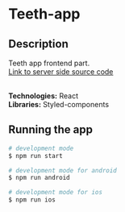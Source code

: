 # Teeth-app

## Description

Teeth app frontend part. </br>
[Link to server side source code](https://github.com/quinsberry/teeth-app-server)</br>
</br>

**Technologies:** React </br>
**Libraries:** Styled-components </br>

## Running the app

```bash
# development mode
$ npm run start

# development mode for android
$ npm run android

# development mode for ios
$ npm run ios
```

